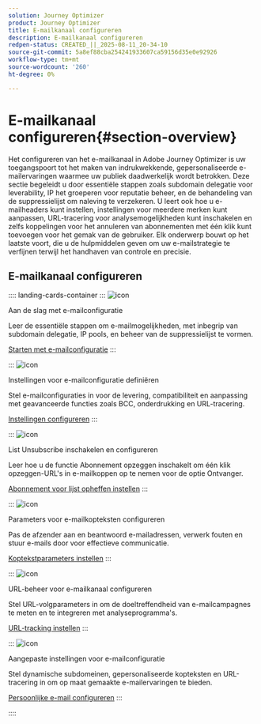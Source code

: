 ```yaml
---
solution: Journey Optimizer
product: Journey Optimizer
title: E-mailkanaal configureren
description: E-mailkanaal configureren
redpen-status: CREATED_||_2025-08-11_20-34-10
source-git-commit: 5a8ef88cba254241933607ca59156d35e0e92926
workflow-type: tm+mt
source-wordcount: '260'
ht-degree: 0%

---
```



# E-mailkanaal configureren{#section-overview}

Het configureren van het e-mailkanaal in Adobe Journey Optimizer is uw toegangspoort tot het maken van indrukwekkende, gepersonaliseerde e-mailervaringen waarmee uw publiek daadwerkelijk wordt betrokken. Deze sectie begeleidt u door essentiële stappen zoals subdomain delegatie voor leverability, IP het groeperen voor reputatie beheer, en de behandeling van de suppressielijst om naleving te verzekeren. U leert ook hoe u e-mailheaders kunt instellen, instellingen voor meerdere merken kunt aanpassen, URL-tracering voor analysemogelijkheden kunt inschakelen en zelfs koppelingen voor het annuleren van abonnementen met één klik kunt toevoegen voor het gemak van de gebruiker. Elk onderwerp bouwt op het laatste voort, die u de hulpmiddelen geven om uw e-mailstrategie te verfijnen terwijl het handhaven van controle en precisie.

## E-mailkanaal configureren

:::: landing-cards-container
:::
![icon](https://cdn.experienceleague.adobe.com/icons/circle-play.svg)

Aan de slag met e-mailconfiguratie

Leer de essentiële stappen om e-mailmogelijkheden, met inbegrip van subdomain delegatie, IP pools, en beheer van de suppressielijst te vormen.

[Starten met e-mailconfiguratie](../using/email/get-started-email-config.md)
:::

:::
![icon](https://cdn.experienceleague.adobe.com/icons/gear.svg)

Instellingen voor e-mailconfiguratie definiëren

Stel e-mailconfiguraties in voor de levering, compatibiliteit en aanpassing met geavanceerde functies zoals BCC, onderdrukking en URL-tracering.

[Instellingen configureren](../using/email/email-settings.md)
:::

:::
![icon](https://cdn.experienceleague.adobe.com/icons/list-check.svg)

List Unsubscribe inschakelen en configureren

Leer hoe u de functie Abonnement opzeggen inschakelt om één klik opzeggen-URL&#39;s in e-mailkoppen op te nemen voor de optie Ontvanger.

[Abonnement voor lijst opheffen instellen](../using/email/list-unsubscribe.md)
:::

:::
![icon](https://cdn.experienceleague.adobe.com/icons/gear.svg)

Parameters voor e-mailkopteksten configureren

Pas de afzender aan en beantwoord e-mailadressen, verwerk fouten en stuur e-mails door voor effectieve communicatie.

[Koptekstparameters instellen](../using/email/header-parameters.md)
:::

:::
![icon](https://cdn.experienceleague.adobe.com/icons/chart-line.svg)

URL-beheer voor e-mailkanaal configureren

Stel URL-volgparameters in om de doeltreffendheid van e-mailcampagnes te meten en te integreren met analyseprogramma&#39;s.

[URL-tracking instellen](../using/email/url-tracking.md)
:::

:::
![icon](https://cdn.experienceleague.adobe.com/icons/bullseye.svg)

Aangepaste instellingen voor e-mailconfiguratie

Stel dynamische subdomeinen, gepersonaliseerde kopteksten en URL-tracering in om op maat gemaakte e-mailervaringen te bieden.

[Persoonlijke e-mail configureren](../using/email/surface-personalization.md)
:::

::::
